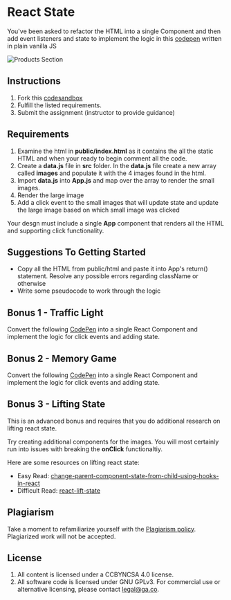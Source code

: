 # React State

You've been asked to refactor the HTML into a single Component and then add event listeners and state to implement the logic in this [codepen](https://codepen.io/jkeohan/pen/MWYEyMV?editors=1010) written in plain vanilla JS

![Products Section](https://i.imgur.com/ojy4N8d.png)

## Instructions

1. Fork this [codesandbox](https://codesandbox.io/s/react-cities-starter-create-datajs-x63y0?file=/src/App.js)
1. Fulfill the listed requirements.
1. Submit the assignment (instructor to provide guidance)

## Requirements

1. Examine the html in <b>public/index.html</b> as it contains 
the all the static HTML and when your ready to begin comment all the code. 
1. Create a <b>data.js</b> file in **src** folder. In the **data.js** file create a new array called **images** and populate it with the 4 images found in the html. 
2. Import **data.js** into **App.js** and map over the array to render the small images.
3. Render the large image
4. Add a click event to the small images that will update state and update the large image based on which small image was clicked


Your desgn must include a single **App** component that renders all the HTML and supporting click functionality.  


## Suggestions To Getting Started

- Copy all the HTML from public/html and paste it into App's return() statement. Resolve any possible errors regarding className or otherwise
- Write some pseudocode to work through the logic

## Bonus 1 - Traffic Light

Convert the following [CodePen](https://codepen.io/jkeohan/pen/MWYEyMV?editors=1010) into a single React Component and implement the logic for click events and adding state.

## Bonus 2 - Memory Game

Convert the following [CodePen](https://codepen.io/jkeohan/pen/opvVGN?editors=0010) into a single React Component and implement the logic for click events and adding state.

## Bonus 3 - Lifting State

This is an advanced bonus and requires that you do additional research on lifting react state. 

Try creating additional components for the images. You will most certainly run into issues with breaking the **onClick** functionaltiy. 

Here are some resources on lifting react state:

- Easy Read: [change-parent-component-state-from-child-using-hooks-in-react](https://webomnizz.com/change-parent-component-state-from-child-using-hooks-in-react/)
- Difficult Read: [react-lift-state](https://www.robinwieruch.de/react-lift-state)


## Plagiarism

Take a moment to refamiliarize yourself with the
[Plagiarism policy](https://git.generalassemb.ly/DC-WDI/Administrative/blob/master/plagiarism.md).
Plagiarized work will not be accepted.

## License

1.  All content is licensed under a CC­BY­NC­SA 4.0 license.
1.  All software code is licensed under GNU GPLv3. For commercial use or
    alternative licensing, please contact legal@ga.co.



